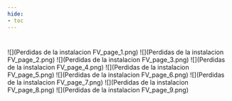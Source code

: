 ```yaml
---
hide:
- toc
---
```

#
![](Perdidas de la instalacion FV_page_1.png)
![](Perdidas de la instalacion FV_page_2.png)
![](Perdidas de la instalacion FV_page_3.png)
![](Perdidas de la instalacion FV_page_4.png)
![](Perdidas de la instalacion FV_page_5.png)
![](Perdidas de la instalacion FV_page_6.png)
![](Perdidas de la instalacion FV_page_7.png)
![](Perdidas de la instalacion FV_page_8.png)
![](Perdidas de la instalacion FV_page_9.png)

 <style> 
body {
background-image: url('https://github.com/asolear/assets/blob/master/imgs/fondo3.jpg?raw=true'); 
background-repeat: no-repeat; 
background-attachment: fixed; /* background-size: cover; */ 
background-size: 100% 100%;
}
</style> 
